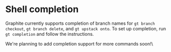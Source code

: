 # Shell completion

Graphite currently supports completion of branch names for `gt branch checkout`, `gt branch delete`, and `gt upstack onto`.  To set up completion, run `gt completion` and follow the instructions.

We're planning to add completion support for more commands soon!\
